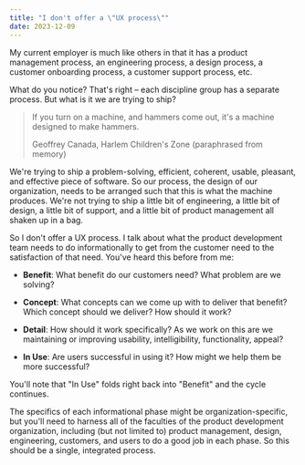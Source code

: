 ```yaml
---
title: "I don't offer a \"UX process\""
date: 2023-12-09
---
```


My current employer is much like others in that it has a product management process, an engineering process, a design process, a customer onboarding process, a customer support process, etc.

What do you notice? That's right – each discipline group has a separate process. But what is it we are trying to ship?

> If you turn on a machine, and hammers come out, it's a machine designed to make hammers.
> 
> Geoffrey Canada, Harlem Children's Zone (paraphrased from memory)

We're trying to ship a problem-solving, efficient, coherent, usable, pleasant, and effective piece of software. So our process, the design of our organization, needs to be arranged such that this is what the machine produces. We're not trying to ship a little bit of engineering, a little bit of design, a little bit of support, and a little bit of product management all shaken up in a bag.

So I don't offer a UX process. I talk about what the product development team needs to do informationally to get from the customer need to the satisfaction of that need. You've heard this before from me:

- **Benefit**: What benefit do our customers need? What problem are we solving?

- **Concept**: What concepts can we come up with to deliver that benefit? Which concept should we deliver? How should it work?

- **Detail**: How should it work specifically? As we work on this are we maintaining or improving usability, intelligibility, functionality, appeal?

- **In Use**: Are users successful in using it? How might we help them be more successful?

You'll note that "In Use" folds right back into "Benefit" and the cycle continues.

The specifics of each informational phase might be organization-specific, but you'll need to harness all of the faculties of the product development organization, including (but not limited to) product management, design, engineering, customers, and users to do a good job in each phase. So this should be a single, integrated process.
